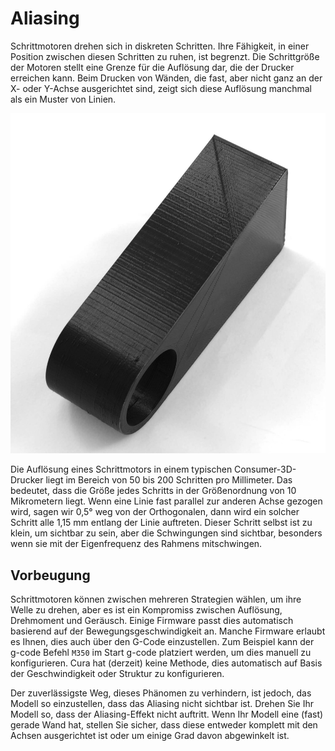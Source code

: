 Aliasing
====
Schrittmotoren drehen sich in diskreten Schritten. Ihre Fähigkeit, in einer Position zwischen diesen Schritten zu ruhen, ist begrenzt. Die Schrittgröße der Motoren stellt eine Grenze für die Auflösung dar, die der Drucker erreichen kann. Beim Drucken von Wänden, die fast, aber nicht ganz an der X- oder Y-Achse ausgerichtet sind, zeigt sich diese Auflösung manchmal als ein Muster von Linien.

![Das Aliasing-Muster, das an den Seiten dieses Objekts zu sehen ist](../images/aliasing.jpg)

Die Auflösung eines Schrittmotors in einem typischen Consumer-3D-Drucker liegt im Bereich von 50 bis 200 Schritten pro Millimeter. Das bedeutet, dass die Größe jedes Schritts in der Größenordnung von 10 Mikrometern liegt. Wenn eine Linie fast parallel zur anderen Achse gezogen wird, sagen wir 0,5° weg von der Orthogonalen, dann wird ein solcher Schritt alle 1,15 mm entlang der Linie auftreten. Dieser Schritt selbst ist zu klein, um sichtbar zu sein, aber die Schwingungen sind sichtbar, besonders wenn sie mit der Eigenfrequenz des Rahmens mitschwingen.

Vorbeugung
----
Schrittmotoren können zwischen mehreren Strategien wählen, um ihre Welle zu drehen, aber es ist ein Kompromiss zwischen Auflösung, Drehmoment und Geräusch. Einige Firmware passt dies automatisch basierend auf der Bewegungsgeschwindigkeit an. Manche Firmware erlaubt es Ihnen, dies auch über den G-Code einzustellen. Zum Beispiel kann der g-code Befehl `M350` im Start g-code platziert werden, um dies manuell zu konfigurieren. Cura hat (derzeit) keine Methode, dies automatisch auf Basis der Geschwindigkeit oder Struktur zu konfigurieren.

Der zuverlässigste Weg, dieses Phänomen zu verhindern, ist jedoch, das Modell so einzustellen, dass das Aliasing nicht sichtbar ist. Drehen Sie Ihr Modell so, dass der Aliasing-Effekt nicht auftritt. Wenn Ihr Modell eine (fast) gerade Wand hat, stellen Sie sicher, dass diese entweder komplett mit den Achsen ausgerichtet ist oder um einige Grad davon abgewinkelt ist.